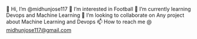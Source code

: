  👋 Hi, I’m @midhunjose117
👀 I’m interested in Football
🌱 I’m currently learning Devops and Machine Learning
💞️ I’m looking to collaborate on Any project about Machine Learning and Devops
📫 How to reach me @ midhunjose117@gmail.com

<!---
midhunjose117/midhunjose117 is a ✨ special ✨ repository because its `README.md` (this file) appears on your GitHub profile.
You can click the Preview link to take a look at your changes.
--->
